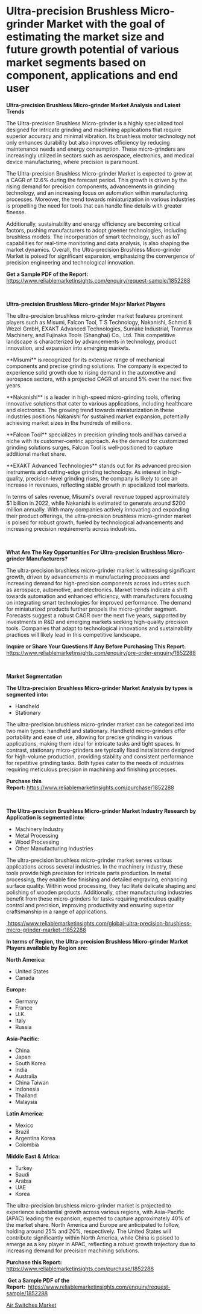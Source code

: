 <p><h1>Ultra-precision Brushless Micro-grinder Market with the goal of estimating the market size and future growth potential of various market segments based on component, applications and end user</h1></p><p><strong>Ultra-precision Brushless Micro-grinder Market Analysis and Latest Trends</strong></p>
<p><p>The Ultra-precision Brushless Micro-grinder is a highly specialized tool designed for intricate grinding and machining applications that require superior accuracy and minimal vibration. Its brushless motor technology not only enhances durability but also improves efficiency by reducing maintenance needs and energy consumption. These micro-grinders are increasingly utilized in sectors such as aerospace, electronics, and medical device manufacturing, where precision is paramount.</p><p>The Ultra-precision Brushless Micro-grinder Market is expected to grow at a CAGR of 12.6% during the forecast period. This growth is driven by the rising demand for precision components, advancements in grinding technology, and an increasing focus on automation within manufacturing processes. Moreover, the trend towards miniaturization in various industries is propelling the need for tools that can handle fine details with greater finesse.</p><p>Additionally, sustainability and energy efficiency are becoming critical factors, pushing manufacturers to adopt greener technologies, including brushless models. The incorporation of smart technology, such as IoT capabilities for real-time monitoring and data analysis, is also shaping the market dynamics. Overall, the Ultra-precision Brushless Micro-grinder Market is poised for significant expansion, emphasizing the convergence of precision engineering and technological innovation.</p></p>
<p><strong>Get a Sample PDF of the Report:&nbsp;</strong> <a href="https://www.reliablemarketinsights.com/enquiry/request-sample/1852288?utm_campaign=2013&utm_medium=2&utm_source=Github&utm_content=ia&utm_term=28022025&utm_id=ultra-precision-brushless-micro-grinder">https://www.reliablemarketinsights.com/enquiry/request-sample/1852288</a></p>
<p>&nbsp;</p>
<p><strong>Ultra-precision Brushless Micro-grinder Major Market Players</strong></p>
<p><p>The ultra-precision brushless micro-grinder market features prominent players such as Misumi, Falcon Tool, T S Technology, Nakanishi, Schmid & Wezel GmbH, EXAKT Advanced Technologies, Sumake Industrial, Tranmax Machinery, and Fujinaka Tools (Shanghai) Co., Ltd. This competitive landscape is characterized by advancements in technology, product innovation, and expansion into emerging markets.</p><p>**Misumi** is recognized for its extensive range of mechanical components and precise grinding solutions. The company is expected to experience solid growth due to rising demand in the automotive and aerospace sectors, with a projected CAGR of around 5% over the next five years.</p><p>**Nakanishi** is a leader in high-speed micro-grinding tools, offering innovative solutions that cater to various applications, including healthcare and electronics. The growing trend towards miniaturization in these industries positions Nakanishi for sustained market expansion, potentially achieving market sizes in the hundreds of millions.</p><p>**Falcon Tool** specializes in precision grinding tools and has carved a niche with its customer-centric approach. As the demand for customized grinding solutions surges, Falcon Tool is well-positioned to capture additional market share.</p><p>**EXAKT Advanced Technologies** stands out for its advanced precision instruments and cutting-edge grinding technology. As interest in high-quality, precision-level grinding rises, the company is likely to see an increase in revenues, reflecting stable growth in specialized tool markets.</p><p>In terms of sales revenue, Misumi's overall revenue topped approximately $1 billion in 2022, while Nakanishi is estimated to generate around $200 million annually. With many companies actively innovating and expanding their product offerings, the ultra-precision brushless micro-grinder market is poised for robust growth, fueled by technological advancements and increasing precision requirements across industries.</p></p>
<p>&nbsp;</p>
<p><strong>What Are The Key Opportunities For Ultra-precision Brushless Micro-grinder Manufacturers?</strong></p>
<p><p>The ultra-precision brushless micro-grinder market is witnessing significant growth, driven by advancements in manufacturing processes and increasing demand for high-precision components across industries such as aerospace, automotive, and electronics. Market trends indicate a shift towards automation and enhanced efficiency, with manufacturers focusing on integrating smart technologies for improved performance. The demand for miniaturized products further propels the micro-grinder segment. Forecasts suggest a robust CAGR over the next five years, supported by investments in R&D and emerging markets seeking high-quality precision tools. Companies that adapt to technological innovations and sustainability practices will likely lead in this competitive landscape.</p></p>
<p><strong>Inquire or Share Your Questions If Any Before Purchasing This Report:</strong> <a href="https://www.reliablemarketinsights.com/enquiry/pre-order-enquiry/1852288?utm_campaign=2013&utm_medium=2&utm_source=Github&utm_content=ia&utm_term=28022025&utm_id=ultra-precision-brushless-micro-grinder">https://www.reliablemarketinsights.com/enquiry/pre-order-enquiry/1852288</a></p>
<p>&nbsp;</p>
<p><strong>Market Segmentation</strong></p>
<p><strong>The Ultra-precision Brushless Micro-grinder Market Analysis by types is segmented into:</strong></p>
<p><ul><li>Handheld</li><li>Stationary</li></ul></p>
<p><p>The ultra-precision brushless micro-grinder market can be categorized into two main types: handheld and stationary. Handheld micro-grinders offer portability and ease of use, allowing for precise grinding in various applications, making them ideal for intricate tasks and tight spaces. In contrast, stationary micro-grinders are typically fixed installations designed for high-volume production, providing stability and consistent performance for repetitive grinding tasks. Both types cater to the needs of industries requiring meticulous precision in machining and finishing processes.</p></p>
<p><strong>Purchase this Report:&nbsp;</strong><a href="https://www.reliablemarketinsights.com/purchase/1852288?utm_campaign=2013&utm_medium=2&utm_source=Github&utm_content=ia&utm_term=28022025&utm_id=ultra-precision-brushless-micro-grinder">https://www.reliablemarketinsights.com/purchase/1852288</a></p>
<p>&nbsp;</p>
<p><strong>The Ultra-precision Brushless Micro-grinder Market Industry Research by Application is segmented into:</strong></p>
<p><ul><li>Machinery Industry</li><li>Metal Processing</li><li>Wood Processing</li><li>Other Manufacturing Industries</li></ul></p>
<p><p>The ultra-precision brushless micro-grinder market serves various applications across several industries. In the machinery industry, these tools provide high precision for intricate parts production. In metal processing, they enable fine finishing and detailed engraving, enhancing surface quality. Within wood processing, they facilitate delicate shaping and polishing of wooden products. Additionally, other manufacturing industries benefit from these micro-grinders for tasks requiring meticulous quality control and precision, improving productivity and ensuring superior craftsmanship in a range of applications.</p></p>
<p><a href="https://www.reliablemarketinsights.com/global-ultra-precision-brushless-micro-grinder-market-r1852288?utm_campaign=2013&utm_medium=2&utm_source=Github&utm_content=ia&utm_term=28022025&utm_id=ultra-precision-brushless-micro-grinder">&nbsp;https://www.reliablemarketinsights.com/global-ultra-precision-brushless-micro-grinder-market-r1852288</a></p>
<p><strong>In terms of Region, the Ultra-precision Brushless Micro-grinder Market Players available by Region are:</strong></p>
<p>
    <p> <strong> North America: </strong>
        <ul>
            <li>United States</li>
            <li>Canada</li>
        </ul>
        </p> 
    <p> <strong> Europe: </strong>
        <ul>
            <li>Germany</li>
            <li>France</li>
            <li>U.K.</li>
            <li>Italy</li>
            <li>Russia</li>
        </ul>
        </p> 
    <p> <strong> Asia-Pacific: </strong>
        <ul>
            <li>China</li>
            <li>Japan</li>
            <li>South Korea</li>
            <li>India</li>
            <li>Australia</li>
            <li>China Taiwan</li>
            <li>Indonesia</li>
            <li>Thailand</li>
            <li>Malaysia</li>
        </ul>
        </p> 
    <p> <strong> Latin America: </strong>
        <ul>
            <li>Mexico</li>
            <li>Brazil</li>
            <li>Argentina Korea</li>
            <li>Colombia</li>
        </ul>
        </p> 
    <p> <strong> Middle East & Africa: </strong>
        <ul>
            <li>Turkey</li>
            <li>Saudi</li>
            <li>Arabia</li>
            <li>UAE</li>
            <li>Korea</li>
        </ul>
    </p>
    </p>
<p><p>The ultra-precision brushless micro-grinder market is projected to experience substantial growth across various regions, with Asia-Pacific (APAC) leading the expansion, expected to capture approximately 40% of the market share. North America and Europe are anticipated to follow, holding around 25% and 20%, respectively. The United States will contribute significantly within North America, while China is poised to emerge as a key player in APAC, reflecting a robust growth trajectory due to increasing demand for precision machining solutions.</p></p>
<p><strong>Purchase this Report: </strong><a href="https://www.reliablemarketinsights.com/purchase/1852288?utm_campaign=2013&utm_medium=2&utm_source=Github&utm_content=ia&utm_term=28022025&utm_id=ultra-precision-brushless-micro-grinder">https://www.reliablemarketinsights.com/purchase/1852288</a></p>
<p>&nbsp;<strong>Get a Sample PDF of the Report:&nbsp;&nbsp;</strong><a href="https://www.reliablemarketinsights.com/enquiry/request-sample/1852288?utm_campaign=2013&utm_medium=2&utm_source=Github&utm_content=ia&utm_term=28022025&utm_id=ultra-precision-brushless-micro-grinder">https://www.reliablemarketinsights.com/enquiry/request-sample/1852288</a></p>
<p><strong></strong></p>
<p><p><a href="https://github.com/balapopepi/Market-Research-Report-List-1/blob/main/air-switches-market.md?utm_campaign=2013&utm_medium=2&utm_source=Github&utm_content=ia&utm_term=28022025&utm_id=ultra-precision-brushless-micro-grinder">Air Switches Market</a></p></p>